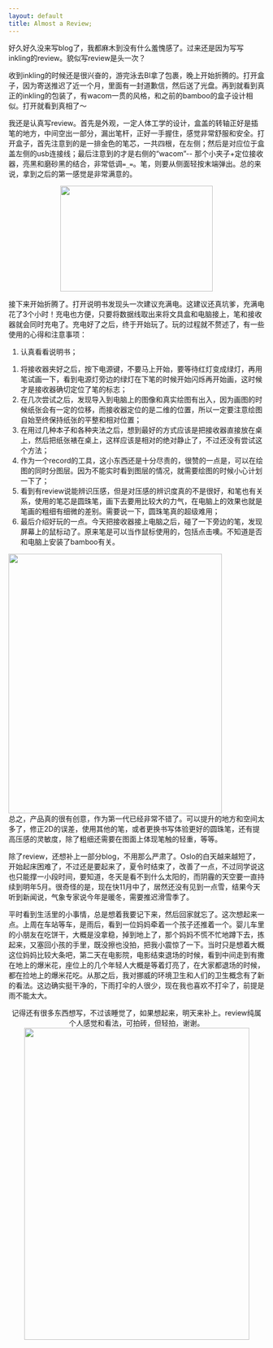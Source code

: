 ```yaml
---
layout: default
title: Almost a Review;
---
```


好久好久没来写blog了，我都麻木到没有什么羞愧感了。过来还是因为写写inkling的review。貌似写review是头一次？

收到inkling的时候还是很兴奋的，游完泳去BI拿了包裹，晚上开始折腾的。打开盒子，因为寄送推迟了近一个月，里面有一封道歉信，然后送了光盘。再到就看到真正的inkling的包装了，有wacom一贯的风格，和之前的bamboo的盒子设计相似。打开就看到真相了～

我还是认真写review。首先是外观，一定人体工学的设计，盒盖的转轴正好是插笔的地方，中间空出一部分，漏出笔杆，正好一手握住，感觉非常舒服和安全。打开盒子，首先注意到的是一排金色的笔芯，一共四根，在左侧；然后是对应位于盒盖左侧的usb连接线；最后注意到的才是右侧的“wacom”-- 那个小夹子+定位接收器，亮黑和磨砂黑的结合，非常低调`=_=`。笔，则要从侧面轻按末端弹出。总的来说，拿到之后的第一感觉是非常满意的。
<p style="text-align:center;"><a href="http://windsdiary.files.wordpress.com/2011/11/dscf98171.jpg"><img class="aligncenter size-medium wp-image-63" title="inkling inside" src="http://windsdiary.files.wordpress.com/2011/11/dscf98171.jpg?w=300" alt="" width="300" height="208" /></a></p>
接下来开始折腾了。打开说明书发现头一次建议充满电。这建议还真坑爹，充满电花了3个小时！充电也方便，只要将数据线取出来将文具盒和电脑接上，笔和接收器就会同时充电了。充电好了之后，终于开始玩了。玩的过程就不赘述了，有一些使用的心得和注意事项：

1. 认真看看说明书；
<ol>
	<li>将接收器夹好之后，按下电源键，不要马上开始，要等待红灯变成绿灯，再用笔试画一下，看到电源灯旁边的绿灯在下笔的时候开始闪烁再开始画，这时候才是接收器确切定位了笔的标志；</li>
	<li>在几次尝试之后，发现导入到电脑上的图像和真实绘图有出入，因为画图的时候纸张会有一定的位移，而接收器定位的是二维的位置，所以一定要注意绘图自始至终保持纸张的平整和相对位置；</li>
	<li>在用过几种本子和各种夹法之后，想到最好的方式应该是把接收器直接放在桌上，然后把纸张裱在桌上，这样应该是相对的绝对静止了，不过还没有尝试这个方法；</li>
	<li>作为一个record的工具，这小东西还是十分尽责的，很赞的一点是，可以在绘图的同时分图层。因为不能实时看到图层的情况，就需要绘图的时候小心计划一下了；</li>
	<li>看到有review说能辨识压感，但是对压感的辨识度真的不是很好，和笔也有关系，使用的笔芯是圆珠笔，画下去要用比较大的力气，在电脑上的效果也就是笔画的粗细有细微的差别。需要说一下，圆珠笔真的超级难用；</li>
	<li>最后介绍好玩的一点。今天把接收器接上电脑之后，碰了一下旁边的笔，发现屏幕上的鼠标动了。原来笔是可以当作鼠标使用的，包括点击噢。不知道是否和电脑上安装了bamboo有关。</li>
</ol>
<div><a href="http://windsdiary.files.wordpress.com/2011/11/compare1.jpg"><img class="aligncenter size-large wp-image-65" title="compare" src="http://windsdiary.files.wordpress.com/2011/11/compare1.jpg?w=841" alt="" width="420" height="511" /></a></div>
总之，产品真的很有创意，作为第一代已经非常不错了。可以提升的地方和空间太多了，修正2D的误差，使用其他的笔，或者更换书写体验更好的圆珠笔，还有提高压感的灵敏度，除了粗细还需要在图面上体现笔触的轻重，等等。

除了review，还想补上一部分blog，不用那么严肃了。Oslo的白天越来越短了，开始起床困难了，不过还是要起来了，夏令时结束了，改善了一点，不过同学说这也只能撑一小段时间，要知道，冬天是看不到什么太阳的，而阴霾的天空要一直持续到明年5月。很奇怪的是，现在快11月中了，居然还没有见到一点雪，结果今天听到新闻说，气象专家说今年是暖冬，需要推迟滑雪季了。

平时看到生活里的小事情，总是想着我要记下来，然后回家就忘了。这次想起来一点。上周在车站等车，是雨后，看到一位妈妈牵着一个孩子还推着一个。婴儿车里的小朋友在吃饼干，大概是没拿稳，掉到地上了，那个妈妈不慌不忙地蹲下去，拣起来，又塞回小孩的手里，既没擦也没拍，把我小震惊了一下。当时只是想着大概这位妈妈比较大条吧，第二天在电影院，电影结束退场的时候，看到中间走到有撒在地上的爆米花，座位上的几个年轻人大概是等着灯亮了，在大家都退场的时候，都在捡地上的爆米花吃。从那之后，我对挪威的环境卫生和人们的卫生概念有了新的看法。这边确实挺干净的，下雨打伞的人很少，现在我也喜欢不打伞了，前提是雨不能太大。
<p style="text-align:center;">记得还有很多东西想写，不过该睡觉了，如果想起来，明天来补上。review纯属个人感觉和看法，可拍砖，但轻拍，谢谢。<a href="http://windsdiary.files.wordpress.com/2011/11/dscf9818.jpg"><img class="aligncenter size-large wp-image-66" title="recent" src="http://windsdiary.files.wordpress.com/2011/11/dscf9818.jpg?w=738" alt="" width="443" height="614" /></a><a href="http://windsdiary.files.wordpress.com/2011/11/dscf9817.jpg">
</a></p>
